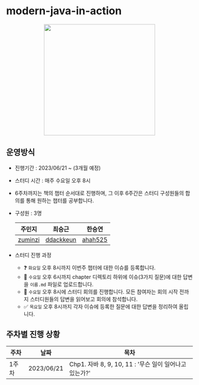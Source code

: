 # modern-java-in-action

<div align="center">
  <img src="https://github.com/WeeklyStudy/modern-java-in-action/assets/63441091/311bc8a9-29b6-4058-8d12-026527abfebf" width="300">
</div>


## 운영방식
- 진행기간 : 2023/06/21 ~ (3개월 예정)
- 스터디 시간 : 매주 수요일 오후 8시
- 6주차까지는 책의 챕터 순서대로 진행하며, 그 이후 6주간은 스터디 구성원들의 합의를 통해 원하는 챕터를 공부합니다.
- 구성원 : 3명
  
  |주민지|최승근|한승연|
  |----|-----|----|
  |[zuminzi](https://github.com/zuminzi)|[ddackkeun](https://github.com/ddackkeun)|[ahah525](https://github.com/ahah525)|
-  스터디 진행 과정
   - ❓ `화요일` 오후 8시까지 이번주 챕터에 대한 이슈를 등록합니다.
   - 📝 `수요일` 오후 6시까지 chapter 디렉토리 하위에 이슈(3가지 질문)에 대한 답변을 `이름.md` 파일로 업로드합니다.
   - 🧐 `수요일` 오후 8시에 스터디 회의를 진행합니다. 모든 참여자는 회의 시작 전까지 스터디원들의 답변을 읽어보고 회의에 참석합니다.
   - ✅ `목요일` 오후 8시까지 각자 이슈에 등록한 질문에 대한 답변을 정리하여 올립니다.
## 주차별 진행 상황
|주차| 날짜 | 목차 |
|---|-----|-----|
|1주차| 2023/06/21|Chp1. 자바 8, 9, 10, 11 : '무슨 일이 일어나고 있는가?'|
